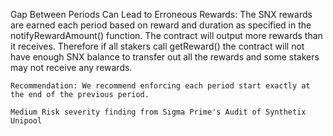Gap Between Periods Can Lead to Erroneous Rewards: The SNX rewards are earned each period based on reward and duration as specified in the notifyRewardAmount() function. The contract will output more rewards than it receives. Therefore if all stakers call getReward() the contract will not have enough SNX balance to transfer out all the rewards and some stakers may not receive any rewards.

    Recommendation: We recommend enforcing each period start exactly at the end of the previous period.

    Medium Risk severity finding from Sigma Prime's Audit of Synthetix Unipool